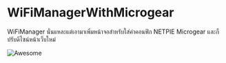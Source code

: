 # WiFiManagerWithMicrogear
WiFiManager นั่นแหละแต่เอามาเพิ่มหน้าจอสำหรับใส่ค่าคอนฟิก NETPIE Microgear และก็ปรับดีไซน์หน้าเว็บใหม่

![Awesome](https://lh3.googleusercontent.com/0OoHP9L_DOytjsFMuW8yPsFt6Qmdb1tV1edWVTB4KZrCDo0ISgR6rq9KD0v-1HKDpaaVDTEgBkaesTMWHVv5fPimxUHE6GVH9hvwybbei0oNDaPt5ycrGXTXYaydsUg7YBIzGSFANf6Sl40G2jzdcLvpatAIu5ENQOqEKkclPsIwXuDx6plFDZWPeHEbxfAszhSuIg2DC7kToaEhZyyH35oJ20yVaOotfzdzENU3u-eZcUbxIgoWHffrd3_RPQ_8UYA6nVbMxlo_kK0IK0UcIo6w0YqPHHXnTBE3xNttDP0e6sQwzhMoUIZ2HcNkqc242yGKou3BlqbEbx2BSlfjt46Cxs0WGkjQ8HdFQu8kY8HRrSpI2ukkXMdbacWy8qy1EO05E6kKqh2hN50fRAbaCLjtbXU7_jPAJW_zkGmEijphCzHQ_6NoJlGrYHYW9MF7qWipsiBGj365FnRUCuk1Lmm2q7PoTGe4_6MBC-V_DqZkbkRhTTmm557wje2I5pPdGgTkzUg3o_jc2IcW8J37RNuH9rsa57tgwm8CUo7nvKtPI0Yi6tQDz5nmOn_zNFtZDvb08mlVSAu079hUDRBXnUClsDL83CUBzGEYvFv8hOyF5wQn5upYjtLl2zjZQG38psenAVV5KOqljscyTpumEppvYD63_ifICUpd=w504-h893-no)
